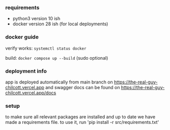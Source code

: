 ### requirements

- python3 version 10 ish
- docker version 28 ish (for local deployments)


### docker guide

verify works: `systemctl status docker`

build: `docker compose up --build` (sudo optional)

### deployment info

app is deployed automatically from main branch on https://the-real-guy-chilcott.vercel.app and swagger docs can be found on https://the-real-guy-chilcott.vercel.app/docs

### setup 
to make sure all relevant packages are installed and up to date we have made a requirements file. to use it, run 'pip install -r src/requirements.txt'
